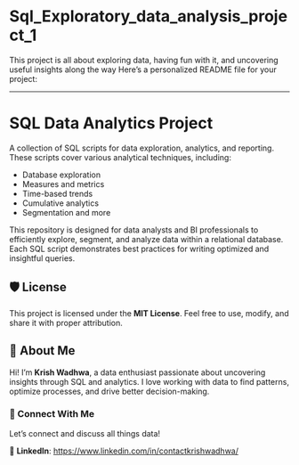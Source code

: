 # Sql_Exploratory_data_analysis_project_1
This project is all about exploring data, having fun with it, and uncovering useful insights along the way
Here’s a personalized README file for your project:  

---

# SQL Data Analytics Project  

A collection of SQL scripts for data exploration, analytics, and reporting. These scripts cover various analytical techniques, including:  

- Database exploration
- Measures and metrics
- Time-based trends
- Cumulative analytics
- Segmentation and more 

This repository is designed for data analysts and BI professionals to efficiently explore, segment, and analyze data within a relational database. Each SQL script demonstrates best practices for writing optimized and insightful queries.

## 🛡️ License  

This project is licensed under the **MIT License**. Feel free to use, modify, and share it with proper attribution.  

## 🌟 About Me  

Hi! I’m **Krish Wadhwa**, a data enthusiast passionate about uncovering insights through SQL and analytics. I love working with data to find patterns, optimize processes, and drive better decision-making.  

### 📢 Connect With Me  

Let’s connect and discuss all things data!  

📌 **LinkedIn**: https://www.linkedin.com/in/contactkrishwadhwa/
